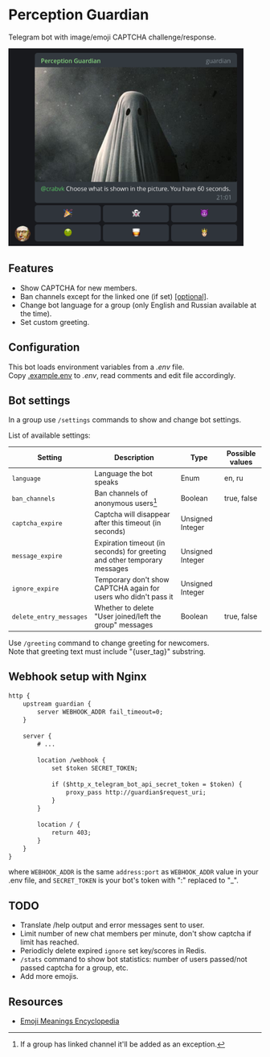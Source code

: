 # Perception Guardian

Telegram bot with image/emoji CAPTCHA challenge/response.

<img src="screenshot.png" alt="screenshot" width="468" height="393"/>

## Features

* Show CAPTCHA for new members.
* Ban channels except for the linked one (if set) [[optional]](#bot-settings).
* Change bot language for a group (only English and Russian available at the time).
* Set custom greeting.

## Configuration

This bot loads environment variables from a *.env* file.  
Copy [.example.env](.example.env) to *.env*, read comments and edit file accordingly.

## Bot settings

In a group use `/settings` commands to show and change bot settings.

List of available settings:

| Setting                 | Description                                                               | Type             | Possible values |
| ----------------------- | ------------------------------------------------------------------------- | ---------------- | --------------- |
| `language`              | Language the bot speaks                                                   | Enum             | en, ru          |
| `ban_channels`          | Ban channels of anonymous users[^1]                                       | Boolean          | true, false     |
| `captcha_expire`        | Captcha will disappear after this timeout (in seconds)                    | Unsigned Integer |                 |
| `message_expire`        | Expiration timeout (in seconds) for greeting and other temporary messages | Unsigned Integer |                 |
| `ignore_expire`         | Temporary don't show CAPTCHA again for users who didn't pass it           | Unsigned Integer |                 |
| `delete_entry_messages` | Whether to delete "User joined/left the group" messages                   | Boolean          | true, false     |

[^1]: If a group has linked channel it'll be added as an exception.

Use `/greeting` command to change greeting for newcomers.  
Note that greeting text must include "{user_tag}" substring.

## Webhook setup with Nginx

```nginx
http {
    upstream guardian {
        server WEBHOOK_ADDR fail_timeout=0;
    }

    server {
        # ...

        location /webhook {
            set $token SECRET_TOKEN;

            if ($http_x_telegram_bot_api_secret_token = $token) {
                proxy_pass http://guardian$request_uri;
            }
        }

        location / {
            return 403;
        }
    }
}
```

where `WEBHOOK_ADDR` is the same `address:port` as `WEBHOOK_ADDR` value in your .env file,
and `SECRET_TOKEN` is your bot's token with ":" replaced to "_".

## TODO

* Translate /help output and error messages sent to user.
* Limit number of new chat members per minute, don't show captcha if limit has reached.
* Periodicly delete expired `ignore` set key/scores in Redis.
* `/stats` command to show bot statistics: number of users passed/not passed captcha for a group, etc.
* Add more emojis.

## Resources

* [Emoji Meanings Encyclopedia](https://emojis.wiki/)
